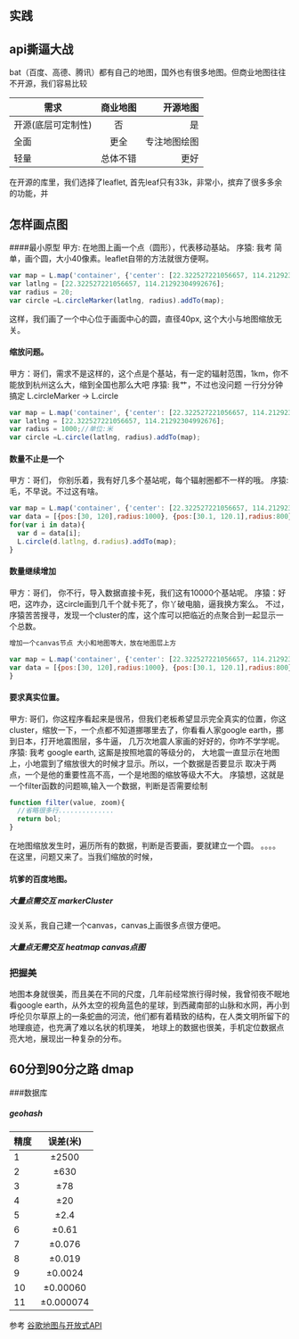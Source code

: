 
## 实践
## api撕逼大战
bat（百度、高德、腾讯）都有自己的地图，国外也有很多地图。但商业地图往往不开源，我们容易比较

| 需求        | 商业地图           | 开源地图  |
| ------------- |:-------------:| -----:|
| 开源(底层可定制性)      | 否| 是 |
| 全面     | 更全      |  专注地图绘图 |
| 轻量 | 总体不错      |    更好 |
在开源的库里，我们选择了leaflet, 首先leaf只有33k，非常小，摈弃了很多多余的功能，并

## 怎样画点图
####最小原型
甲方: 在地图上画一个点（圆形），代表移动基站。
序猿: 我考 简单，画个圆，大小40像素。leaflet自带的方法就很方便啊。
```javascript
var map = L.map('container', {'center': [22.322527221056657, 114.21292304992676], 'zoom': 13});
var latlng = [22.322527221056657, 114.21292304992676];
var radius = 20;
var circle =L.circleMarker(latlng, radius).addTo(map);
```
这样，我们画了一个中心位于画面中心的圆，直径40px, 这个大小与地图缩放无关。
#### 缩放问题。
甲方：哥们，需求不是这样的，这个点是个基站，有一定的辐射范围，1km，你不能放到杭州这么大，缩到全国也那么大吧
序猿: 我艹，不过也没问题 一行分分钟搞定 L.circleMarker -> L.circle
```javascript
var map = L.map('container', {'center': [22.322527221056657, 114.21292304992676], 'zoom': 13});
var latlng = [22.322527221056657, 114.21292304992676];
var radius = 1000;//单位:米
var circle =L.circle(latlng, radius).addTo(map);
```
#### 数量不止是一个
甲方：哥们， 你别乐着，我有好几多个基站呢，每个辐射圈都不一样的哦。
序猿: 毛，不早说。不过这有啥。
```javascript
var map = L.map('container', {'center': [22.322527221056657, 114.21292304992676], 'zoom': 13});
var data = [{pos:[30, 120],radius:1000}, {pos:[30.1, 120.1],radius:800}];//省略多余的
for(var i in data){
  var d = data[i];
  L.circle(d.latlng, d.radius).addTo(map);
}
```
#### 数量继续增加
甲方：哥们， 你不行，导入数据直接卡死，我们这有10000个基站呢。
序猿：好吧，这咋办，这circle画到几千个就卡死了，你丫破电脑，逼我换方案么。
不过，序猿苦苦搜寻，发现一个cluster的库，这个库可以把临近的点聚合到一起显示一个总数。
```html
增加一个canvas节点 大小和地图等大，放在地图层上方
```
```javascript
var map = L.map('container', {'center': [22.322527221056657, 114.21292304992676], 'zoom': 13});
var data = [{pos:[30, 120],radius:1000}, {pos:[30.1, 120.1],radius:800}];//省略多余的
}
```
#### 要求真实位置。
甲方: 哥们，你这程序看起来是很吊，但我们老板希望显示完全真实的位置，你这cluster，缩放一下，一个点都不知道挪哪里去了，你看看人家google earth，挪到日本，打开地震图层，多牛逼， 几万次地震人家画的好好的，你咋不学学呢。
序猿: 我考 google earth, 这厮是按照地震的等级分的， 大地震一直显示在地图上，小地震到了缩放很大的时候才显示。所以，一个数据是否要显示 取决于两点，一个是他的重要性高不高，一个是地图的缩放等级大不大。
序猿想，这就是一个filter函数的问题嘛,输入一个数据，判断是否需要绘制
```javascript
function filter(value, zoom){
  //省略很多行..............
  return bol;
}
```
在地图缩放发生时，遍历所有的数据，判断是否要画，要就建立一个圆。
。。。。
在这里，问题又来了。当我们缩放的时候，

#### 坑爹的百度地图。

##### 大量点需交互 markerCluster
没关系，我自己建一个canvas，canvas上画很多点很方便吧。
##### 大量点无需交互 heatmap canvas点图

### 把握美
地图本身就很美，而且美在不同的尺度，几年前经常旅行得时候，我曾彻夜不眠地看google earth，从外太空的视角蓝色的星球，到西藏南部的山脉和水网，再小到呼伦贝尔草原上的一条蛇曲的河流，他们都有着精致的结构，在人类文明所留下的地理痕迹，也充满了难以名状的机理美，
地球上的数据也很美，手机定位数据点亮大地，展现出一种复杂的分布。

## 60分到90分之路 dmap 

###数据库
##### geohash

| 精度        | 误差(米)           |
| ------------- |:-------------:|
|1 |  ±2500 |
|2 |  ±630 |
|3 |  ±78 |
|4 |  ±20 |
|5 |  ±2.4 |
|6 |  ±0.61 |
|7 |  ±0.076 |
|8 |  ±0.019 |
|9 |  ±0.0024 |
|10|  ±0.00060 |
|11|  ±0.000074 |



参考
[谷歌地图与开放式API](http://www.thinkgis.cn/topic/5419a086bcea5603e8055ac1)







